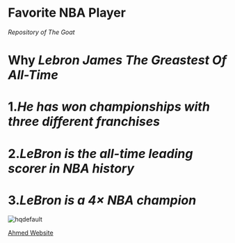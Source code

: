 # **Favorite NBA Player**
 *Repository of The Goat*
# Why *Lebron James The Greastest Of All-Time*
# 1.*He has won championships with three different franchises*
# 2.*LeBron is the **all-time leading scorer** in NBA history*
# 3.*LeBron is a 4× NBA champion*
![hqdefault](https://github.com/Ahmedm223/Favorite-NBA-Player/assets/142946184/e954796b-10ec-4517-a37b-c2733f751bc9)

[Ahmed Website](https://ahmedm223.github.io/Favorite-NBA-Player/)
